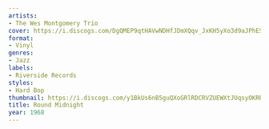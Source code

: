 ```yaml
---
artists:
- The Wes Montgomery Trio
cover: https://i.discogs.com/DgQMEP9qtHAVwNDHfJDmXQqv_JxKH5yXo3d9aJPhESU/rs:fit/g:sm/q:90/h:487/w:500/czM6Ly9kaXNjb2dz/LWRhdGFiYXNlLWlt/YWdlcy9SLTM0ODcz/NjUtMTQwMzc2NzIy/Ni01NzI4LmpwZWc.jpeg
format:
- Vinyl
genres:
- Jazz
labels:
- Riverside Records
styles:
- Hard Bop
thumbnail: https://i.discogs.com/y1BkUs6nB5guQXoGRlRDCRVZUEWXtJUqsyOKRRb3Z0Y/rs:fit/g:sm/q:40/h:150/w:150/czM6Ly9kaXNjb2dz/LWRhdGFiYXNlLWlt/YWdlcy9SLTM0ODcz/NjUtMTQwMzc2NzIy/Ni01NzI4LmpwZWc.jpeg
title: Round Midnight
year: 1968
---
```

